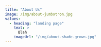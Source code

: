 ```yaml
---
title: "About Us"
image: /img/about-jumbotron.jpg
values:
  - heading: "landing page"
    text: >
      Blah
    imageUrl: "/img/about-shade-grown.jpg"
---
```

